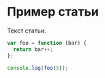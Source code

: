 Пример статьи
=============

Текст статьи.

```javascript
var foo = function (bar) {
  return bar++;
};

console.log(foo(5));
```

